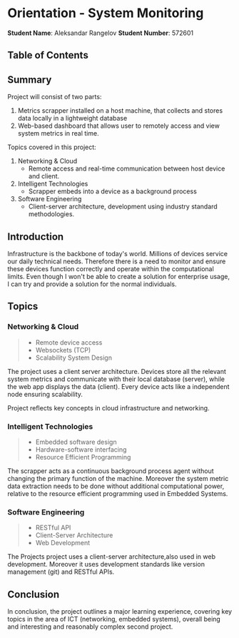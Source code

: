 # Orientation - System Monitoring

**Student Name**: Aleksandar Rangelov
**Student Number**: 572601

## Table of Contents

## Summary
Project will consist of two parts: 
1. Metrics scrapper installed on a host machine, that collects and stores data locally in a lightweight database
2. Web-based dashboard that allows user to remotely access and view system metrics in real time. 

Topics covered in this project:
1. Networking & Cloud
    - Remote access and real-time communication between host device and client.
2. Intelligent Technologies
    - Scrapper embeds into a device as a background process
3. Software Engineering
    - Client-server architecture, development using industry standard methodologies.

## Introduction

Infrastructure is the backbone of today's world. Millions of devices service our daily technical needs. Therefore there is a need to monitor and ensure these devices function correctly and operate within the computational limits. Even though I won't be able to create a solution for enterprise usage, I can try and provide a solution for the normal individuals.

## Topics

### Networking & Cloud

> - Remote device access
> - Websockets (TCP)
> - Scalability System Design

The project uses a client server architecture. Devices store all the relevant system metrics and communicate with their local database (server), while the web app displays the data (client). Every device acts like a independent node ensuring scalability.

Project reflects key concepts in cloud infrastructure and networking.

### Intelligent Technologies

> - Embedded software design
> - Hardware-software interfacing
> - Resource Efficient Programming

The scrapper acts as a continuous background process agent without changing the primary function of the machine. Moreover the system metric data extraction needs to be done without additional computational power, relative to the resource efficient programming used in Embedded Systems. 

### Software Engineering

> - RESTful API
> - Client-Server Architecture
> - Web Development

The Projects project uses a client-server architecture,also used in web development. Moreover it uses development standards like version management (git) and RESTful APIs.

## Conclusion

In conclusion, the project outlines a major learning experience, covering key topics in the area of ICT (networking, embedded systems), overall being and interesting and reasonably complex second project.

